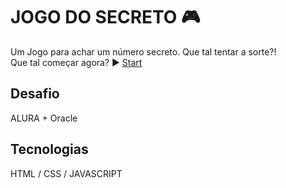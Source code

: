 # JOGO DO SECRETO 🎮

Um Jogo para achar um número secreto. Que tal tentar a sorte?!<br>
Que tal começar agora?   ▶️ [Start](https://raquelsc05.github.io/jogodosecreto/)

## Desafio
ALURA + Oracle

## Tecnologias
HTML / CSS / JAVASCRIPT
